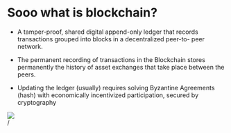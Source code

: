 # Sooo what is blockchain? 

<div grid="~ cols-2 gap-2" m="t-2">
<div>

- A tamper-proof, shared digital append-only ledger that records
transactions grouped into blocks in a decentralized peer-to-
peer network.

- The permanent recording of transactions in the Blockchain
stores permanently the history of asset exchanges that take
place between the peers.

- Updating the ledger (usually) requires solving Byzantine
Agreements (hash) with economically incentivized participation,
secured by cryptography

</div>

  <div>
    <img border="rounded" src="/anime-strawberry.gif">
  </div>
</div><div class="absolute right-5px bottom-5px">
<SlideCurrentNo /> / <SlidesTotal />
</div>
